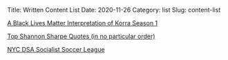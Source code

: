 Title: Written Content List
Date: 2020-11-26
Category: list
Slug: content-list

[A Black Lives Matter Interpretation of Korra Season 1]({filename}/blm-korra.md)

[Top Shannon Sharpe Quotes (in no particular order)]({filename}/shannon-sharpe.md)

[NYC DSA Socialist Soccer League]({filename}/socialist-soccer.md)
